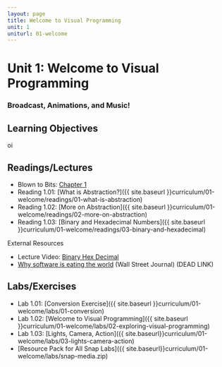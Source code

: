 ```yaml
---
layout: page
title: Welcome to Visual Programming
unit: 1
uniturl: 01-welcome
---
```



Unit 1: Welcome to Visual Programming
======================================
### Broadcast, Animations, and Music! 


Learning Objectives
-------------------
oi

Readings/Lectures
-----------------
 * Blown to Bits: [Chapter 1](http://www.bitsbook.com/wp-content/uploads/2008/12/chapter1.pdf)
 * Reading 1.01: [What is Abstraction?]({{ site.baseurl }}curriculum/01-welcome/readings/01-what-is-abstraction)
 * Reading 1.02: [More on Abstraction]({{ site.baseurl }}curriculum/01-welcome/readings/02-more-on-abstraction)
 * Reading 1.03: [Binary and Hexadecimal Numbers]({{ site.baseurl }}curriculum/01-welcome/readings/03-binary-and-hexadecimal)
 
External Resources
 
 * Lecture Video: [Binary Hex Decimal](http://www.screencast.com/t/c2tp610y1tx6)
 * [Why software is eating the world](http://online.wsj.com/article/SB10001424053111903480904576512250915629460.html) (Wall Street Journal) (DEAD LINK)


Labs/Exercises
--------------
 * Lab 1.01: [Conversion Exercise]({{ site.baseurl }}curriculum/01-welcome/labs/01-conversion)
 * Lab 1.02: [Welcome to Visual Programming]({{ site.baseurl }}curriculum/01-welcome/labs/02-exploring-visual-programming)
 * Lab 1.03: [Lights, Camera, Action]({{ site.baseurl}}curriculum/01-welcome/labs/03-lights-camera-action)
 * [Resource Pack for All Snap Labs]({{ site.baseurl}}curriculum/01-welcome/labs/snap-media.zip)


